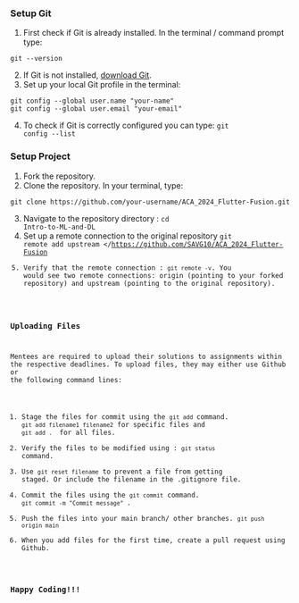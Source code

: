 
### Setup Git
1. First check if Git is already installed. In the terminal / command prompt type: 
  <pre><code>git --version</code></pre>
2. If Git is not installed, <a href="https://git-scm.com/downloads">download Git</a>.
3. Set up your local Git profile in the terminal:
<pre><code>git config --global user.name "your-name"
git config --global user.email "your-email"</code></pre>
4. To check if Git is correctly configured you can type: <code>git config --list</code>

### Setup Project
1. Fork the repository.
2. Clone the repository. In your terminal, type:
  <pre><code>git clone https://github.com/your-username/ACA_2024_Flutter-Fusion.git</code></pre>
3. Navigate to the repository directory : <code>cd Intro-to-ML-and-DL</code>
4. Set up a remote connection to the original repository
   <code>git remote add upstream  </https://github.com/SAVG10/ACA_2024_Flutter-Fusion
5. Verify that the remote connection : <code>git remote -v</code>. You would see two remote connections: origin (pointing to your forked repository) and upstream (pointing to the original repository).

### Uploading Files
Mentees are required to upload their solutions to assignments within the respective deadlines. To upload files, they may either use Github or the following command lines:
1. Stage the files for commit using the <code>git add </code>command. <code>git add filename1 filename2</code> for specific files and <code>git add . </code> for all files.
2. Verify the files to be modified using : <code>git status</code> command.
3. Use <code>git reset filename</code> to prevent a file from getting staged. Or include the filename in the .gitignore file.
4. Commit the files using the <code>git commit</code> command. <code>git commit -m "Commit message" </code>.
5. Push the files into your main branch/ other branches. <code>git push origin main</code>
6. When you add files for the first time, create a pull request using Github.

### Happy Coding!!!
